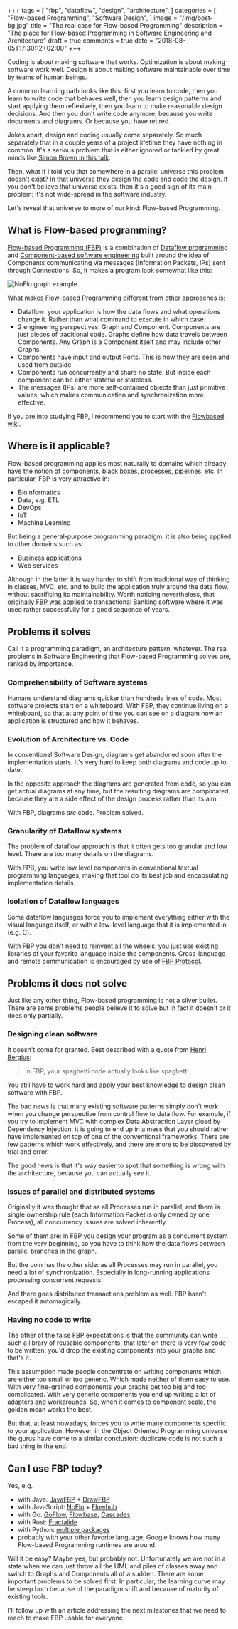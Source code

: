 +++
tags = [
    "fbp",
    "dataflow",
    "design",
    "architecture",
]
categories = [
    "Flow-based Programming",
    "Software Design",
]
image = "/img/post-bg.jpg"
title = "The real case for Flow-based Programming"
description = "The place for Flow-based Programming in Software Engineering and Architecture"
draft = true
comments = true
date = "2018-08-05T17:30:12+02:00"
+++

Coding is about making software that works. Optimization is about making software work well. Design is about making software maintainable over time by teams of human beings.

A common learning path looks like this: first you learn to code, then you learn to write code that behaves well, then you learn design patterns and start applying them reflexively, then you learn to make reasonable design decisions. And then you don't write code anymore, because you write documents and diagrams. Or because you have retired.

Jokes apart, design and coding usually come separately. So much separately that in a couple years of a project lifetime they have nothing in common. It's a serious problem that is either ignored or tackled by great minds like [Simon Brown in this talk](https://www.youtube.com/watch?v=GAFZcYlO5S0).

Then, what if I told you that somewhere in a parallel universe this problem doesn't exist? In that universe they design the code and code the design. If you don't believe that universe exists, then it's a good sign of its main problem: it's not wide-spread in the software industry.

Let's reveal that universe to more of our kind: Flow-based Programming.

## What is Flow-based programming?

[Flow-based Programming (FBP)](https://en.wikipedia.org/wiki/Flow-based_programming) is a combination of [Dataflow programming](http://en.wikipedia.org/wiki/Dataflow_programming) and [Component-based software engineering](http://en.wikipedia.org/wiki/Component-based_software_engineering) built around the idea of Components communicating via messages (Information Packets, IPs) sent through Connections. So, it makes a program look somewhat like this:

![NoFlo graph example](/img/post/noflo_app_example.png)

What makes Flow-based Programming different from other approaches is:

 - Dataflow: your application is how the data flows and what operations change it. Rather than what command to execute in which case.
 - 2 engineering perspectives: Graph and Component. Components are just pieces of traditional code. Graphs define how data travels between Components. Any Graph is a Component itself and may include other Graphs.
 - Components have input and output Ports. This is how they are seen and used from outside.
 - Components run concurrently and share no state. But inside each component can be either stateful or stateless.
 - The messages (IPs) are more self-contained objects than just primitive values, which makes communication and synchronization more effective.

If you are into studying FBP, I recommend you to start with the [Flowbased wiki](https://github.com/flowbased/flowbased.org/wiki).

## Where is it applicable?

Flow-based programming applies most naturally to domains which already have the notion of components, black boxes, processes, pipelines, etc. In particular, FBP is very attractive in:

 - Bioinformatics
 - Data, e.g. ETL
 - DevOps
 - IoT
 - Machine Learning

But being a general-purpose programming paradigm, it is also being applied to other domains such as:

 - Business applications
 - Web services

Although in the latter it is way harder to shift from traditional way of thinking in classes, MVC, etc. and to build the application truly around the data flow, without sacrificing its maintainability. Worth noticing nevertheless, that [originally FBP was applied](http://www.jpaulmorrison.com/fbp/history.html) to transactional Banking software where it was used rather successfully for a good sequence of years.

## Problems it solves

Call it a programming paradigm, an architecture pattern, whatever. The real problems in Software Engineering that Flow-based Programming solves are, ranked by importance.

### Comprehensibility of Software systems

Humans understand diagrams quicker than hundreds lines of code. Most software projects start on a whiteboard. With FBP, they continue living on a whiteboard, so that at any point of time you can see on a diagram how an application is structured and how it behaves.

### Evolution of Architecture vs. Code

In conventional Software Design, diagrams get abandoned soon after the implementation starts. It's very hard to keep both diagrams and code up to date.

In the opposite approach the diagrams are generated from code, so you can get actual diagrams at any time, but the resulting diagrams are complicated, because they are a side effect of the design process rather than its aim.

With FBP, diagrams _are_ code. Problem solved.

### Granularity of Dataflow systems

The problem of dataflow approach is that it often gets too granular and low level. There are too many details on the diagrams.

With FPB, you write low level components in conventional textual programming languages, making that tool do its best job and encapsulating implementation details.

### Isolation of Dataflow languages

Some dataflow languages force you to implement everything either with the visual language itself, or with a low-level language that it is implemented in (e.g. C).

With FBP you don't need to reinvent all the wheels, you just use existing libraries of your favorite language inside the components. Cross-language and remote communication is encouraged by use of [FBP Protocol](https://flowbased.github.io/fbp-protocol/).

## Problems it does not solve

Just like any other thing, Flow-based programming is not a silver bullet. There are some problems people believe it to solve but in fact it doesn't or it does only partially.

### Designing clean software

It doesn't come for granted. Best described with a quote from [Henri Bergius](https://bergie.iki.fi):

> In FBP, your spaghetti code actually looks like spaghetti.

You still have to work hard and apply your best knowledge to design clean software with FBP.

The bad news is that many existing software patterns simply don't work when you change perspective from control flow to data flow. For example, if you try to implement MVC with complex Data Abstraction Layer glued by Dependency Injection, it is going to end up in a mess that you should rather have implemented on top of one of the conventional frameworks. There are few patterns which work effectively, and there are more to be discovered by trial and error.

The good news is that it's way easier to spot that something is wrong with the architecture, because you can actually _see_ it.

### Issues of parallel and distributed systems

Originally it was thought that as all Processes run in parallel, and there is single ownership rule (each Information Packet is only owned by one Process), all concurrency issues are solved inherently.

Some of them are: in FBP you design your program as a concurrent system from the very beginning, so you have to think how the data flows between parallel branches in the graph.

But the coin has the other side: as all Processes may run in parallel, you need a lot of synchronization. Especially in long-running applications processing concurrent requests.

And there goes distributed transactions problem as well. FBP hasn't escaped it automagically.

### Having no code to write

The other of the false FBP expectations is that the community can write such a library of reusable components, that later on there is very few code to be written: you'd drop the existing components into your graphs and that's it.

This assumption made people concentrate on writing components which are either too small or too generic. Which made neither of them easy to use. With very fine-grained components your graphs get too big and too complicated. With very generic components you end up writing a lot of adapters and workarounds. So, when it comes to component scale, the golden mean works the best.

But that, at least nowadays, forces you to write many components specific to your application. However, in the Object Oriented Programming universe the gurus have come to a similar conclusion: duplicate code is not such a bad thing in the end.

## Can I use FBP today?

Yes, e.g.

 - with Java: [JavaFBP](https://github.com/jpaulm/javafbp) + [DrawFBP](https://github.com/jpaulm/drawfbp)
 - with JavaScript: [NoFlo](https://noflojs.org/) + [Flowhub](https://flowhub.io/)
 - with Go: [GoFlow](https://github.com/trustmaster/goflow), [Flowbase](https://github.com/flowbase/flowbase), [Cascades](https://github.com/cascades-fbp/cascades)
 - with Rust: [Fractalide](https://github.com/fractalide/fractalide)
 - with Python: [multiple packages](https://wiki.python.org/moin/FlowBasedProgramming)
 - probably with your other favorite language, Google knows how many Flow-based Programming runtimes are around.

 Will it be easy? Maybe yes, but probably not. Unfortunately we are not in a state when we can just throw all the UML and piles of classes away and switch to Graphs and Components all of a sudden. There are some important problems to be solved first. In particular, the learning curve may be steep both because of the paradigm shift and because of maturity of existing tools.

I'll follow up with an article addressing the next milestones that we need to reach to make FBP usable for everyone.